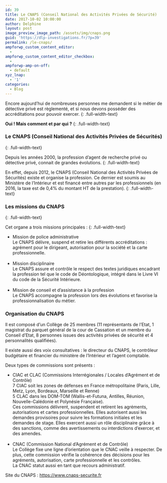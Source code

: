 ```yaml
---
id: 39
title: Le CNAPS (Conseil National des Activités Privées de Sécurité)
date: 2017-10-02 10:00:00
author: Delphine
layout: post
image_preview_image_path: /assets/img/cnaps.png
guid: 'https://dlp-investigations.fr/?p=39'
permalink: /le-cnaps/
ampforwp_custom_content_editor:
  -
ampforwp_custom_content_editor_checkbox:
  -
ampforwp-amp-on-off:
  - default
xyz_lnap:
  - '1'
categories:
  - Blog
---
```


Encore aujourd’hui de nombreuses personnes me demandent si le m&eacute;tier de d&eacute;tective priv&eacute; est r&egrave;glement&eacute;, et si nous devons poss&eacute;der des accr&eacute;ditations pour pouvoir exercer.
{: .full-width-text}

**Oui ! Mais comment et par qui ?**
{: .full-width-text}

### **Le CNAPS (Conseil National des Activit&eacute;s Priv&eacute;es de S&eacute;curit&eacute;s)**
{: .full-width-text}

Depuis les ann&eacute;es 2000, la profession d’agent de recherche priv&eacute; ou d&eacute;tective priv&eacute;, connait de grandes &eacute;volutions.<!--base32-c9gq6t9k68pp6eb7e4v78ebb6rw70w1pcnh3et9mervkgtb2c8v74xtq61vk2w33dtm36tbm75ppawkpddkq8rhjccw7cdtmf1u72dhhetnk4xvb6njpgw9q61u7cv9q6nr70rbpc9r68t3be4w6arhrcdj6udk7env62tb8erv6et3bdnjpux3gdnw64vb561v6pc3q6dkkcu3m6ru7axhkchq7adkgcgrp8rttcxrkcx1tdcv3gbb2c5tpactj-base32-->
{: .full-width-text}

En effet, depuis 2012, le CNAPS (Conseil National des Activit&eacute;s Priv&eacute;es de S&eacute;curit&eacute;s) existe et organise la profession. Ce dernier est soumis au Minist&egrave;re de l’Int&eacute;rieur et est financ&eacute; entre autres par les professionnels (en 2016, la taxe est de 0,4% du montant HT de la prestation).
{: .full-width-text}

### Les missions du CNAPS
{: .full-width-text}

Cet organe a trois missions principales :
{: .full-width-text}

* Mission de police administrative<br>Le CNAPS d&eacute;livre, suspend et retire les diff&eacute;rents accr&eacute;ditations : agr&eacute;ment pour le dirigeant, autorisation pour la soci&eacute;t&eacute; et la carte professionnelle.<br>&nbsp;
* Mission disciplinaire<br>Le CNAPS assure et contr&ocirc;le le respect des textes juridiques encadrant la profession tel que le code de D&eacute;ontologique, int&eacute;gr&eacute; dans le Livre VI du code de la S&eacute;curit&eacute; Int&eacute;rieure.<br>&nbsp;
* Mission de conseil et d’assistance &agrave; la profession<br>Le CNAPS accompagne la profession lors des &eacute;volutions et favorise la professionnalisation du m&eacute;tier.

<div class="csRow"><h3 class="full-width-text">Organisation du CNAPS</h3><p class="full-width-text">Il est compos&eacute; d&rsquo;un Coll&egrave;ge de 25 membres (11 repr&eacute;sentants de l&rsquo;Etat, 1 magistrat du parquet g&eacute;n&eacute;ral de la cour de Cassation et un membre du Conseil d&rsquo;Etat, 8 personnes issues des activit&eacute;s priv&eacute;es de s&eacute;curit&eacute; et 4 personnalit&eacute;s qualifi&eacute;es).</p><p class="full-width-text">Il existe aussi des voix consultatives : le directeur du CNAPS, le contr&ocirc;leur budg&eacute;taire et financier du minist&egrave;re de l&rsquo;Int&eacute;rieur et l&rsquo;agent comptable.</p><p class="full-width-text">Deux types de commissions sont pr&eacute;sents :</p><ul><li>CIAC et CLAC (Commissions Interr&eacute;gionales / Locales d&rsquo;Agr&eacute;ment et de Contr&ocirc;le)<br />7 CIAC soit les zones de d&eacute;fenses en France m&eacute;tropolitaine (Paris, Lille, Metz, Lyon, Bordeaux, Marseille et Renne)<br />5 CLAC dans les DOM-TOM (Wallis-et-Futuna, Antilles, R&eacute;union, Nouvelle-Cal&eacute;donie et Polyn&eacute;sie Fran&ccedil;aise).<br />Ces commissions d&eacute;livrent, suspendent et retirent les agr&eacute;ments, autorisations et cartes professionnelles. Elles autorisent aussi les demandes provisoires pour suivre les formations initiales et les demandes de stage. Elles exercent aussi un r&ocirc;le disciplinaire gr&acirc;ce &agrave; des sanctions, comme des avertissements ou interdictions d&rsquo;exercer, et des amendes.<br />&nbsp;</li><li>CNAC (Commission National d&rsquo;Agr&eacute;ment et de Contr&ocirc;le)<br />Le Coll&egrave;ge fixe une ligne d&rsquo;orientation que le CNAC veille &agrave; respecter. De plus, cette commission v&eacute;rifie la coh&eacute;rence des d&eacute;cisions pour les agr&eacute;ments, autorisation, carte professionnelle et les contr&ocirc;les.<br />La CNAC statut aussi en tant que recours administratif.</li></ul><p>Site du CNAPS :&nbsp;<a href="https://www.cnaps-securite.fr/">https://www.cnaps-securite.fr</a></p><div class="csRow"><p class="full-width-text">&nbsp;</p></div></div>